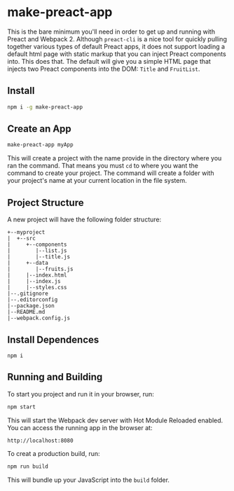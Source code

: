 make-preact-app
===============

This is the bare minimum you'll need in order to get up and running with Preact and Webpack 2. Although `preact-cli` is a nice tool for quickly pulling together various types of default Preact apps, it does not support loading a default html page with static markup that you can inject Preact components into. This does that. The default will give you a simple HTML page that injects two Preact components into the DOM: `Title` and `FruitList`.


Install
-------

```bash
npm i -g make-preact-app
```

Create an App
-------------

```bash
make-preact-app myApp
```
This will create a project with the name provide in the directory where you ran the command. That means you must `cd` to where you want the command to create your project. The command will create a folder with your project's name at your current location in the file system.

Project Structure
-----------------
A new project will have the following folder structure:
```
+--myproject
|  +--src
|     +--components
|        |--list.js
|        |--title.js
|     +--data
|        |--fruits.js
|     |--index.html
|     |--index.js
|     |--styles.css
|--.gitignore
|--.editorconfig
|--package.json
|--README.md
|--webpack.config.js
```


Install Dependences
-------------------

```npm
npm i
````

Running and Building
--------------------

To start you project and run it in your browser, run:

```bash
npm start
```

This will start the Webpack dev server with Hot Module Reloaded enabled. You can access the running app in the browser at:

```
http://localhost:8080
```

To creat a production build, run:

```bash
npm run build
```

This will bundle up your JavaScript into the `build` folder.
